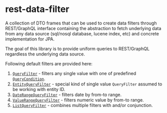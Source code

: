# rest-data-filter

A collection of DTO frames that can be used to create data filters through REST/GraphQL interface containing the abstraction to fetch underlying data from any data source (sql/nosql database, lucene index, etc) and concrete implementation for JPA.

The goal of this library is to provide uniform queries to REST/GraphQL regardless the underlying data source. 

Following default filters are provided here:

1. [`QueryFilter`](src/main/java/com/lifeinide/rest/filter/base/QueryFilter.java) - filters any single value with one of predefined [`QueryCondition`](src/main/java/com/lifeinide/rest/filter/base/QueryFilter.java). 
1. [`EntityQueryFilter`](src/main/java/com/lifeinide/rest/filter/base/EntityQueryFilter.java) - special kind of single value `QueryFilter` assumed to be working with entity ID. 
1. [`DateRangeQueryFilter`](src/main/java/com/lifeinide/rest/filter/base/DateRangeQueryFilter.java) - filters date by from-to range. 
1. [`ValueRangeQueryFilter`](src/main/java/com/lifeinide/rest/filter/base/ValueRangeQueryFilter.java) - filters numeric value by from-to range. 
1. [`ListQueryFilter`](src/main/java/com/lifeinide/rest/filter/base/ListQueryFilter.java) - combines multiple filters with and/or conjunction. 
